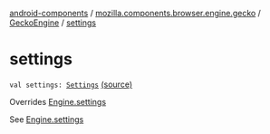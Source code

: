 [android-components](../../index.md) / [mozilla.components.browser.engine.gecko](../index.md) / [GeckoEngine](index.md) / [settings](./settings.md)

# settings

`val settings: `[`Settings`](../../mozilla.components.concept.engine/-settings/index.md) [(source)](https://github.com/mozilla-mobile/android-components/blob/master/components/browser/engine-gecko-beta/src/main/java/mozilla/components/browser/engine/gecko/GeckoEngine.kt#L454)

Overrides [Engine.settings](../../mozilla.components.concept.engine/-engine/settings.md)

See [Engine.settings](../../mozilla.components.concept.engine/-engine/settings.md)

